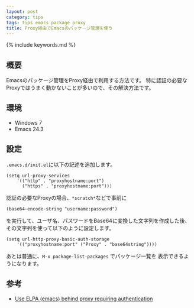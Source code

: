 ```yaml
---
layout: post
category: tips
tags: tips emacs package proxy
title: Proxy経由でEmacsのパッケージ管理を使う
---
```

{% include keywords.md %}

## 概要

Emacsのパッケージ管理をProxy経由で利用する方法です。
特に認証の必要なProxyではうまく動かないことが多いので、その解決方法です。

## 環境

* Windows 7
* Emacs 24.3

## 設定

`.emacs.d/init.el`に以下の記述を追加します。

    (setq url-proxy-services
		'(("http" . "proxyhostname:port")
		  ("https" . "proxyhostname:port")))

認証の必要なProxyの場合、`*scratch*`などで事前に

	(base64-encode-string "username:password")

を実行して、ユーザ名、パスワードをBase64に変換した文字列を作成した後、
その文字列を使って以下のように設定します。

	(setq url-http-proxy-basic-auth-storage
		'(("proxyhostname:port" ("Proxy" . "base64string"))))

あとは普通に、`M-x package-list-packages` でパッケージ一覧を
表示できるようになります。

## 参考

* [Use ELPA (emacs) behind proxy requiring authentication](http://stackoverflow.com/questions/10787087/use-elpa-emacs-behind-proxy-requiring-authentication)
